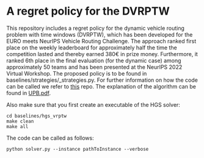 # A regret policy for the DVRPTW

This repository includes a regret policy for the dynamic vehicle routing problem with time windows (DVRPTW), which has been developed for the EURO meets NeurIPS Vehicle Routing Challenge. The approach ranked first place on the weekly leaderboard for approximately half the time the competition lasted and thereby earned 380€ in prize money. Furthermore, it ranked 6th place in the final evaluation (for the dynamic case) among approximately 50 teams and has been presented at the NeurIPS 2022 Virtual Workshop.
The proposed policy is to be found in baselines/strategies/_strategies.py.
For further information on how the code can be called we refer to [this](https://github.com/ortec/euro-neurips-vrp-2022-quickstart) repo. 
The explanation of the algorithm can be found in [UPB.pdf](https://github.com/ortec/euro-neurips-vrp-2022-quickstart/blob/main/papers/UPB.pdf).

Also make sure that you first create an executable of the HGS solver:

```
cd baselines/hgs_vrptw
make clean
make all
```

The code can be called as follows:

``python solver.py --instance pathToInstance --verbose``
